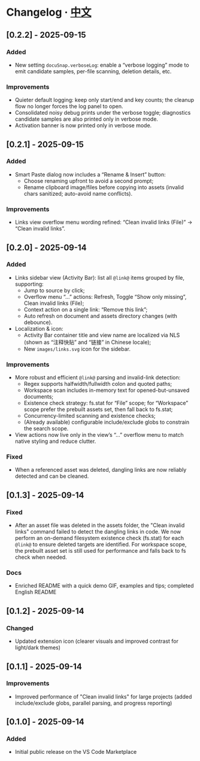 # Changelog · [中文](CHANGELOG.md)

## [0.2.2] - 2025-09-15
### Added
- New setting `docuSnap.verboseLog`: enable a “verbose logging” mode to emit candidate samples, per-file scanning, deletion details, etc.

### Improvements
- Quieter default logging: keep only start/end and key counts; the cleanup flow no longer forces the log panel to open.
- Consolidated noisy debug prints under the verbose toggle; diagnostics candidate samples are also printed only in verbose mode.
- Activation banner is now printed only in verbose mode.

## [0.2.1] - 2025-09-15
### Added
- Smart Paste dialog now includes a “Rename & Insert” button:
	- Choose renaming upfront to avoid a second prompt;
	- Rename clipboard image/files before copying into assets (invalid chars sanitized; auto-avoid name conflicts).

### Improvements
- Links view overflow menu wording refined: “Clean invalid links (File)” -> “Clean invalid links”.

## [0.2.0] - 2025-09-14
### Added
- Links sidebar view (Activity Bar): list all `@link@` items grouped by file, supporting:
	- Jump to source by click;
	- Overflow menu “…” actions: Refresh, Toggle “Show only missing”, Clean invalid links (File);
	- Context action on a single link: “Remove this link”;
	- Auto refresh on document and assets directory changes (with debounce).
- Localization & icon:
	- Activity Bar container title and view name are localized via NLS (shown as “注释快贴” and “链接” in Chinese locale);
	- New `images/links.svg` icon for the sidebar.

### Improvements
- More robust and efficient `@link@` parsing and invalid-link detection:
	- Regex supports halfwidth/fullwidth colon and quoted paths;
	- Workspace scan includes in-memory text for opened-but-unsaved documents;
	- Existence check strategy: fs.stat for “File” scope; for “Workspace” scope prefer the prebuilt assets set, then fall back to fs.stat;
	- Concurrency-limited scanning and existence checks;
	- (Already available) configurable include/exclude globs to constrain the search scope.
- View actions now live only in the view’s “…” overflow menu to match native styling and reduce clutter.

### Fixed
- When a referenced asset was deleted, dangling links are now reliably detected and can be cleaned.

## [0.1.3] - 2025-09-14
### Fixed
- After an asset file was deleted in the assets folder, the "Clean invalid links" command failed to detect the dangling links in code. We now perform an on-demand filesystem existence check (fs.stat) for each `@link@` to ensure deleted targets are identified. For workspace scope, the prebuilt asset set is still used for performance and falls back to fs check when needed.
### Docs
- Enriched README with a quick demo GIF, examples and tips; completed English README

## [0.1.2] - 2025-09-14
### Changed
- Updated extension icon (clearer visuals and improved contrast for light/dark themes)

## [0.1.1] - 2025-09-14
### Improvements
- Improved performance of "Clean invalid links" for large projects (added include/exclude globs, parallel parsing, and progress reporting)

## [0.1.0] - 2025-09-14
### Added
- Initial public release on the VS Code Marketplace
